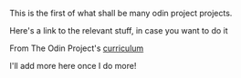This is the first of what shall be many odin project projects.

Here's a link to the relevant stuff, in case you want to do it

From The Odin Project's [curriculum](http://www.theodinproject.com/courses/web-development-101/lessons/html-css)

I'll add more here once I do more!
